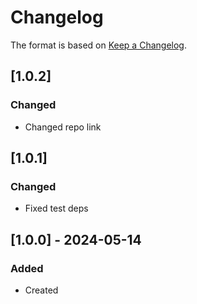 # Changelog
The format is based on [Keep a Changelog](https://keepachangelog.com/en/1.0.0/).

## [1.0.2]
### Changed
- Changed repo link

## [1.0.1]
### Changed
- Fixed test deps

## [1.0.0] - 2024-05-14
### Added
- Created
